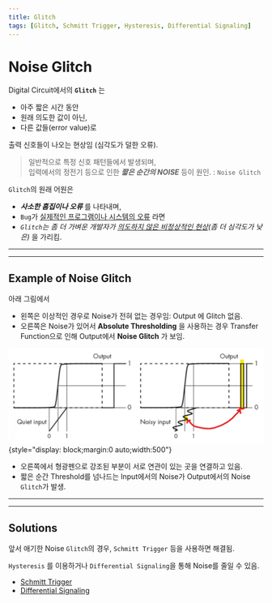 ```yaml
---
title: Glitch
tags: [Glitch, Schmitt Trigger, Hysteresis, Differential Signaling]
---
```


# Noise Glitch

Digital Circuit에서의 **`Glitch`** 는 

* 아주 짧은 시간 동안 
* 원래 의도한 값이 아닌,
* 다른 값들(error value)로 

출력 신호들이 나오는 현상임 (심각도가 덜한 오류).


> 일반적으로 특정 신호 패턴들에서 발생되며,  
> 입력에서의 정전기 등으로 인한 ***짧은 순간의 NOISE*** 등이 원인. : `Noise Glitch`


`Glitch`의 원래 어원은 

* ***사소한 흠집이나 오류*** 를 나타내며, 
* `Bug`가 <u>실제적인 프로그램이나 시스템의 오류</u> 라면 
* *`Glitch`는 좀 더 가벼운 개발자가 <u>의도하지 않은 비정상적인 현상</u>(좀 더 심각도가 낮은)* 을 가리킴.

---

---

## Example of Noise Glitch

아래 그림에서 

* 왼쪽은 이상적인 경우로 Noise가 전혀 없는 경우임: Output 에 Glitch 없음.
* 오른쪽은 Noise가 있어서 **Absolute Thresholding** 을 사용하는 경우 Transfer Function으로 인해 Output에서 **Noise Glitch** 가 보임.

![noise glitch](imgs/noise_glitch.png){style="display: block;margin:0 auto;width:500"}

* 오른쪽에서 형광펜으로 강조된 부분이 서로 연관이 있는 곳을 연결하고 있음.
* 짧은 순간 Threshold를 넘나드는 Input에서의 Noise가 Output에서의 Noise `Glitch`가 발생. 

---

---

## Solutions

앞서 애기한 Noise `Glitch`의 경우, `Schmitt Trigger` 등을 사용하면 해결됨. 

`Hysteresis` 를 이용하거나 `Differential Signaling`을 통해 Noise를 줄일 수 있음. 

* [Schmitt Trigger](https://dsaint31.tistory.com/407)
* [Differential Signaling](https://dsaint31.tistory.com/408)

 